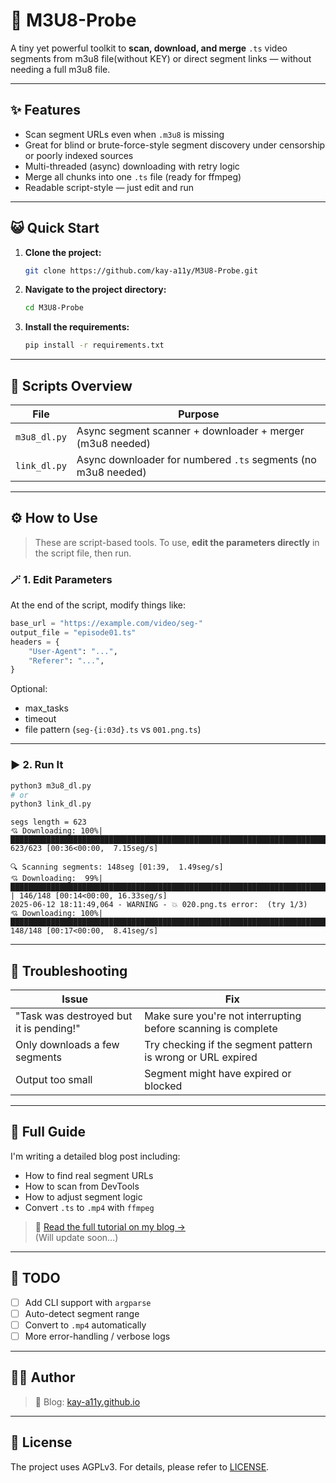 # 🎥 M3U8-Probe

A tiny yet powerful toolkit to **scan, download, and merge** `.ts` video segments from m3u8 file(without KEY) or direct segment links — without needing a full m3u8 file.

---

## ✨ Features

- Scan segment URLs even when `.m3u8` is missing
- Great for blind or brute-force-style segment discovery under censorship or poorly indexed sources
- Multi-threaded (async) downloading with retry logic
- Merge all chunks into one `.ts` file (ready for ffmpeg)
- Readable script-style — just edit and run

---

## 😺 Quick Start

1. **Clone the project:**

    ```bash
    git clone https://github.com/kay-a11y/M3U8-Probe.git
    ```

2. **Navigate to the project directory:**

    ```bash
    cd M3U8-Probe
    ```

3. **Install the requirements:**

    ```bash
    pip install -r requirements.txt
    ```

---

## 📁 Scripts Overview

| File | Purpose |
|------|--------|
| `m3u8_dl.py` | Async segment scanner + downloader + merger (m3u8 needed) |
| `link_dl.py` | Async downloader for numbered `.ts` segments (no m3u8 needed) |

---

## ⚙️ How to Use

> These are script-based tools. To use, **edit the parameters directly** in the script file, then run.

### 🪄 1. Edit Parameters

At the end of the script, modify things like:

```python
base_url = "https://example.com/video/seg-"
output_file = "episode01.ts"
headers = {
    "User-Agent": "...",
    "Referer": "...",
}
```

Optional:

* max\_tasks
* timeout
* file pattern (`seg-{i:03d}.ts` vs `001.png.ts`)

---

### ▶️ 2. Run It

```bash
python3 m3u8_dl.py
# or
python3 link_dl.py
```

```
segs length = 623
💘 Downloading: 100%|█████████████████████████████████████████████████████████████████████████████████████████████████████████████████████| 623/623 [00:36<00:00,  7.15seg/s]

```

```
🔍 Scanning segments: 148seg [01:39,  1.49seg/s]
💘 Downloading:  99%|███████████████████████████████████████████████████████████████████████████████████████████████████████████████████▍ | 146/148 [00:14<00:00, 16.33seg/s] 
2025-06-12 18:11:49,064 - WARNING - 💥 020.png.ts error:  (try 1/3)
💘 Downloading: 100%|█████████████████████████████████████████████████████████████████████████████████████████████████████████████████████| 148/148 [00:17<00:00,  8.41seg/s]
```

---

## 🐞 Troubleshooting

| Issue                                   | Fix                                                           |
| --------------------------------------- | ------------------------------------------------------------- |
| "Task was destroyed but it is pending!" | Make sure you're not interrupting before scanning is complete |
| Only downloads a few segments           | Try checking if the segment pattern is wrong or URL expired   |
| Output too small                        | Segment might have expired or blocked                         |

---

## 📖 Full Guide

I'm writing a detailed blog post including:

* How to find real segment URLs
* How to scan from DevTools
* How to adjust segment logic
* Convert `.ts` to `.mp4` with `ffmpeg`

> 🔗 [Read the full tutorial on my blog →](https://kay-a11y.github.io)  
(Will update soon...)

---

## 🚧 TODO

* [ ] Add CLI support with `argparse`
* [ ] Auto-detect segment range
* [ ] Convert to `.mp4` automatically
* [ ] More error-handling / verbose logs

---

## 🧑‍💻 Author

> 🐾 Blog: [kay-a11y.github.io](https://kay-a11y.github.io)

---

## 🖤 License

The project uses AGPLv3. For details, please refer to [LICENSE](LICENSE).